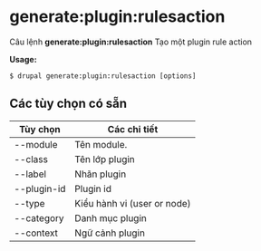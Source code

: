 # generate:plugin:rulesaction
Câu lệnh **generate:plugin:rulesaction** Tạo một plugin rule action

**Usage:**
```
$ drupal generate:plugin:rulesaction [options] 
```

## Các tùy chọn có sẵn
Tùy chọn | Các chi tiết
-------|-------------
--module | Tên module.
--class | Tên lớp plugin
--label | Nhãn plugin
--plugin-id | Plugin id
--type | Kiểu hành vi (user or node)
--category | Danh mục plugin
--context | Ngữ cảnh plugin
